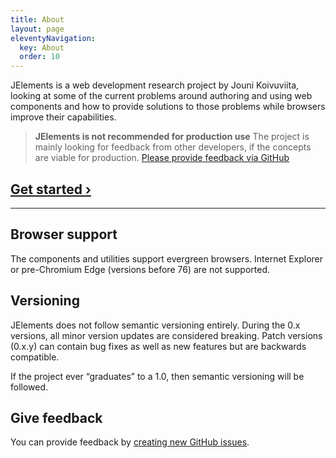 ```yaml
---
title: About
layout: page
eleventyNavigation:
  key: About
  order: 10
---
```


JElements is a web development research project by Jouni Koivuviita, looking at some of the current problems around authoring and using web components and how to provide solutions to those problems while browsers improve their capabilities.

> **JElements is not recommended for production use**
> The project is mainly looking for feedback from other developers, if the concepts are viable for production.
> [Please provide feedback via GitHub](https://github.com/jouni/j-elements)

## [Get started ›](/howto)

---

## Browser support
The components and utilities support evergreen browsers. Internet Explorer or pre-Chromium Edge (versions before 76) are not supported.

## Versioning

JElements does not follow semantic versioning entirely. During the 0.x versions, all minor version updates are considered breaking. Patch versions (0.x.y) can contain bug fixes as well as new features but are backwards compatible.

If the project ever “graduates” to a 1.0, then semantic versioning will be followed.

## Give feedback

You can provide feedback by [creating new GitHub issues](https://github.com/jouni/j-elements/issues/new).
